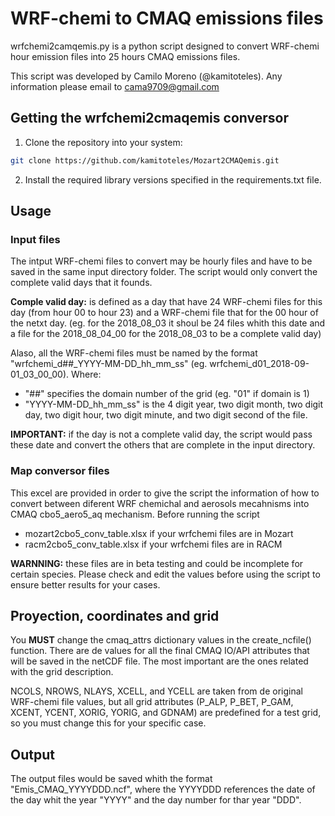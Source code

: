 # WRF-chemi to CMAQ emissions files

wrfchemi2camqemis.py is a python script designed to convert WRF-chemi hour emission files into 25 hours CMAQ emissions files.

This script was developed by Camilo Moreno (@kamitoteles). Any information please email to cama9709@gmail.com

## Getting the wrfchemi2cmaqemis conversor

1. Clone the repository into your system:

```bash
git clone https://github.com/kamitoteles/Mozart2CMAQemis.git
```

2. Install the required library versions specified in the requirements.txt file.

## Usage

### Input files

The intput WRF-chemi files to convert may be hourly files and have to be saved in the same input directory folder. The script would only convert the complete valid days that it founds.

**Comple valid day:** is defined as a day that have 24 WRF-chemi files for this day (from hour 00 to hour 23) and a WRF-chemi file that for the 00 hour of the netxt day. (eg. for the 2018_08_03 it shoul be 24 files whith this date and a file for the 2018_08_04_00 for the 2018_08_03 to be a complete valid day)

Alaso, all the WRF-chemi files must be named by the format "wrfchemi_d##_YYYY-MM-DD_hh_mm_ss" (eg. wrfchemi_d01_2018-09-01_03_00_00). Where:

- "\#\#" specifies the domain number of the grid (eg. "01" if domain is 1)
- "YYYY-MM-DD_hh_mm_ss" is the 4 digit year, two digit month, two digit day, two digit hour, two digit minute, and two digit second of the file.

**IMPORTANT:** if the day is not a complete valid day, the script would pass these date and convert the others that are complete in the input directory.

### Map conversor files

This excel are provided in order to give the script the information of how to convert between diferent WRF chemichal and aerosols mecahnisms into CMAQ cbo5_aero5_aq mechanism. Before running the script

- mozart2cbo5_conv_table.xlsx if your wrfchemi files are in Mozart
- racm2cbo5_conv_table.xlsx if your wrfchemi files are in RACM

**WARNNING:** these files are in beta testing and could be incomplete for certain species. Please check and edit the values before using the script to ensure better results for your cases.

## Proyection, coordinates and grid

You **MUST** change the cmaq_attrs dictionary values in the create_ncfile() function. There are de values for all the final CMAQ IO/API attributes that will be saved in the netCDF file. The most important are the ones related with the grid description. 

NCOLS, NROWS, NLAYS, XCELL, and YCELL are taken from de original WRF-chemi file values, but all grid attributes (P_ALP, P_BET, P_GAM, XCENT, YCENT, XORIG, YORIG, and GDNAM) are predefined for a test grid,  so you must change this for your specific case.

## Output

The output files would be saved whith the format "Emis_CMAQ_YYYYDDD.ncf", where the YYYYDDD references the date of the day whit the year "YYYY" and the day number for thar year "DDD".
